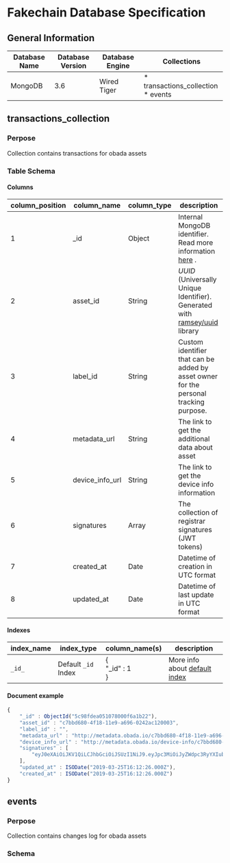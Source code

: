 # Fakechain Database Specification



## General Information

| Database Name | **Database Version** | **Database Engine** | Collections                              |
| ------------- | -------------------- | ------------------- | ---------------------------------------- |
| MongoDB       | 3.6                  | Wired Tiger         | * transactions_collection <br />* events |



## transactions_collection

### Perpose

Collection contains transactions for obada assets

### Table Schema

#### Columns

| **column_position** | **column_name** | **column_type** | description                                                  |
| ------------------- | --------------- | --------------- | ------------------------------------------------------------ |
| 1                   | _id             | Object          | Internal MongoDB identifier.<br />Read more information [here](https://docs.mongodb.com/manual/reference/method/ObjectId/) . |
| 2                   | asset_id        | String          | *UUID* (Universally Unique Identifier).<br /> Generated with [ramsey/uuid](https://github.com/ramsey/uuid) library |
| 3                   | label_id        | String          | Custom identifier that can be added by asset owner for the personal tracking purpose. |
| 4                   | metadata_url    | String          | The link to get the additional data about asset              |
| 5                   | device_info_url | String          | The link to get the device info information                  |
| 6                   | signatures      | Array           | The collection of registrar signatures (JWT tokens)          |
| 7                   | created_at      | Date            | Datetime of creation in UTC format                           |
| 8                   | updated_at      | Date            | Datetime of last update in UTC format                        |

#### Indexes

| **index_name** | **index_type**      | **column_name(s)**        | description                                                  |
| -------------- | ------------------- | ------------------------- | ------------------------------------------------------------ |
| ``_id_``       | Default `_id` Index | {<br/>    "_id" : 1<br/>} | More info about [default index](https://docs.mongodb.com/manual/indexes/#default-id-index) |

#### Document example

```javascript
{
    "_id" : ObjectId("5c98fdea051078000f6a1b22"),
    "asset_id" : "c7bbd680-4f18-11e9-a696-0242ac120003",
    "label_id" : "",
    "metadata_url" : "http://metadata.obada.io/c7bbd680-4f18-11e9-a696-0242ac120003",
    "device_info_url" : "http://metadata.obada.io/device-info/c7bbd680-4f18-11e9-a696-0242ac120003",
    "signatures" : [ 
        "eyJ0eXAiOiJKV1QiLCJhbGciOiJSUzI1NiJ9.eyJpc3MiOiJyZWdpc3RyYXIub2JhZGEuaW8iLCJ2ZXJpZmljYXRpb25fdXJsIjoiaHR0cHM6XC9cL3JlZ2lzdHJhci5vYmFkYS5pb1wvdmVyaWZ5IiwidmVyaWZpY2F0aW9uX2h0dHBfbWV0aG9kIjoiUE9TVCIsInZlcmlmaWNhdGlvbl9odHRwX3Zhcl9uYW1lIjoic2lnbmF0dXJlIiwiaWF0IjoxNTUxMzk2NDM4LCJhdWQiOiI2M2QwMGM1Mi0zYmIwLTExZTktOWNjYS0wMjQyYWMxMjAwMDMiLCJyZWdpc3RyYXJfaWQiOiI5ZGI2MGI4NjVjNjg1OWQ2ODUzZDBiNjIzYzgyM2EyNiJ9.StIeyoLiLkM46D8nrWTDRakpWNYWorUZX6jyLuW7LWLn5jeHfWa7bmEoUYeQmJUj4UEP-KwZbyIrvxcZ3-2aPHTVMFw-JE66bXz9_vtJpft_bbewPwK42xHSEZzea2NkgzZCRDoJNUDbUaqJuHERx9pzvcQTAb1Clgw0KEIKMjhG8152u4YBoFjgcWbQ4AhgGnsL-EiNyyyG35HmhFRRoYzMDe8ETZ169dgtVlu8ZxOU88Hh6b97TWthkzSbIILN_cy0UWC0JCMIvVedu_loZUPzzrkSvacgDe6e-s3usIKvK3HR5lgVbDatiA1rf2-DdUMmC548YrjcAks6g2PX4qgCLRq8S_gJSWvzWmUAwvK5CiRG2KCGrKkNp2DhZt8xt27NWefJcfJMG47Qd1aLMizvpvx87U4VARR8L8kyR2ymtZTbwFAzBFlyBnOF8cJ3IoW1GkemdlS1fEY5n1DOSi6vXJkWfPIy0-GN49mwxydydalEn4OC9_37Qeff4UqRA2QIrMRRkpRrbCTQVxwAjY13gGAlURAXKVKLdiwSV2-8PA63n_xcszF0IlQmgk62aIrVjdbEKhT80nW0Chbf52mOXJj5QRAZdkKX2TH-dgvZXlcLW0SJWZU8nGSQSsdxv3Sltu59skL4_GfBeQGDi4j5-5WplY7miXu5R8kLzqg"
    ],
    "updated_at" : ISODate("2019-03-25T16:12:26.000Z"),
    "created_at" : ISODate("2019-03-25T16:12:26.000Z")
}
```



## events

### Perpose

Collection contains changes log for obada assets

### Schema





